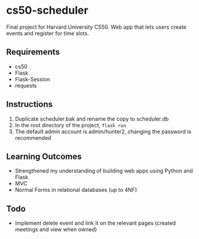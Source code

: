 # cs50-scheduler
Final project for Harvard University CS50. Web app that lets users create events and register for time slots.

## Requirements
* cs50
* Flask
* Flask-Session
* requests

## Instructions
1. Duplicate scheduler.bak and rename the copy to scheduler.db
2. In the root directory of the project, `flask run`
3. The default admin account is admin/hunter2, changing the password is recommended

## Learning Outcomes
* Strengthened my understanding of building web apps using Python and Flask
* MVC
* Normal Forms in relational databases (up to 4NF)

## Todo
* Implement delete event and link it on the relevant pages (created meetings and view when owned)
